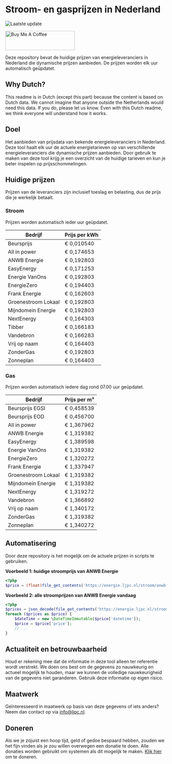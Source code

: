 # Stroom- en gasprijzen in Nederland

![Laatste update](https://img.shields.io/badge/laatste%20update-2024--12--06%2005%3A00%20CET-brightgreen)

<a href="https://www.buymeacoffee.com/Lars-" target="_blank"><img src="https://cdn.buymeacoffee.com/buttons/v2/default-orange.png" alt="Buy Me A Coffee" height="60" style="height: 60px !important;width: 217px !important;" ></a>

Deze repository bevat de huidige prijzen van energieleveranciers in Nederland die dynamische prijzen aanbieden. De prijzen worden elk uur automatisch geüpdatet.

## Why Dutch?

This readme is in Dutch (except this part) because the content is based on Dutch data. We cannot imagine that anyone outside the Netherlands would need this data. If you do, please let us know. Even with this Dutch readme, we think
everyone will understand how it works.

## Doel

Het aanbieden van prijsdata van bekende energieleveranciers in Nederland. Deze tool haalt elk uur de actuele energietarieven op van verschillende energieleveranciers die dynamische prijzen aanbieden. Door gebruik te maken van deze tool
krijg je een overzicht van de huidige tarieven en kun je beter inspelen op prijsschommelingen.

## Huidige prijzen

Prijzen van de leveranciers zijn inclusief toeslag en belasting, dus de prijs die je werkelijk betaalt.

### Stroom

Prijzen worden automatisch ieder uur geüpdatet.

 Bedrijf | Prijs per kWh 
---------|---------------
Beursprijs | € 0,010540
All in power | € 0,174653
ANWB Energie | € 0,192803
EasyEnergy | € 0,171253
Energie VanOns | € 0,192803
EnergieZero | € 0,194403
Frank Energie | € 0,162603
Groenestroom Lokaal | € 0,192803
Mijndomein Energie | € 0,192803
NextEnergy | € 0,164303
Tibber | € 0,166183
Vandebron | € 0,166283
Vrij op naam | € 0,164403
ZonderGas | € 0,192803
Zonneplan | € 0,164403


### Gas

Prijzen worden automatisch iedere dag rond 07.00 uur geüpdatet.

 Bedrijf | Prijs per m³ 
---------|--------------
Beursprijs EGSI | € 0,458539
Beursprijs EOD | € 0,456700
All in power | € 1,367962
ANWB Energie | € 1,319382
EasyEnergy | € 1,389598
Energie VanOns | € 1,319382
EnergieZero | € 1,320272
Frank Energie | € 1,337947
Groenestroom Lokaal | € 1,319382
Mijndomein Energie | € 1,319382
NextEnergy | € 1,319272
Vandebron | € 1,366892
Vrij op naam | € 1,340172
ZonderGas | € 1,319382
Zonneplan | € 1,340272


## Automatisering

Door deze repository is het mogelijk om de actuele prijzen in scripts te gebruiken.

**Voorbeeld 1: huidige stroomprijs van ANWB Energie**

```php
<?php
$price = (float)file_get_contents('https://energie.ljpc.nl/stroom/anwb-energie-nu.txt');

```

**Voorbeeld 2: alle stroomprijzen van ANWB Energie vandaag**

```php
<?php
$prices = json_decode(file_get_contents('https://energie.ljpc.nl/stroom/all-in-power-vandaag.json'),true);
foreach ($prices as $price) {
    $dateTime = new \DateTimeImmutable($price['datetime']);
    $price = $price['price'];
    // ...
}
```

## Actualiteit en betrouwbaarheid

Houd er rekening mee dat de informatie in deze tool alleen ter referentie wordt verstrekt. We doen ons best om de gegevens zo nauwkeurig en actueel mogelijk te houden, maar we kunnen de volledige nauwkeurigheid van de gegevens niet
garanderen. Gebruik deze informatie op eigen risico.

## Maatwerk

Geïnteresseerd in maatwerk op basis van deze gegevens of iets anders? Neem dan contact op
via [info@ljpc.nl](mailto:info@ljpc.nl?subject=Energie%20prijzen).

## Doneren

Als we je zojuist een hoop tijd, geld of gedoe bespaard hebben, zouden we het fijn vinden als je zou willen overwegen een
donatie te doen. Alle donaties worden gebruikt om systemen als dit mogelijk te
maken. [Klik hier](https://www.buymeacoffee.com/Lars-) om te doneren.
